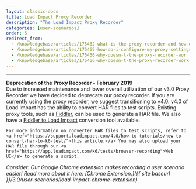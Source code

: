 ```yaml
---
layout: classic-docs
title: Load Impact Proxy Recorder
description: "The Load Impact Proxy Recorder"
categories: [user-scenarios]
order: 5
redirect_from:
  - /knowledgebase/articles/175462-what-is-the-proxy-recorder-and-how-does-it-work
  - /knowledgebase/articles/175465-how-do-i-configure-my-proxy-settings-for-the-sessi
  - /knowledgebase/articles/175466-why-doesn-t-the-proxy-recorder-wor
  - /knowledgebase/articles/175466-why-doesn-t-the-proxy-recorder-work
---
```


***


<div class="callout callout-warning" role="alert">
    <b>Deprecation of the Proxy Recorder - February 2019</b><br>
    Due to increased maintenance and lower overall utilization of our v3.0 Proxy Recorder we have decided to deprecate our proxy recorder. If you are currently using the proxy recorder, we suggest transitioning to v4.0.  v4.0 of Load Impact has the ability to convert HAR files to test scripts.  Existing proxy tools, such as <a href="https://www.telerik.com/fiddler">Fiddler</a>, can be used to generate a HAR file.  We also have a <a href="https://github.com/loadimpact/FiddlerToLoadImpact">Fiddler to Load Impact</a> conversion tool available.

    For more information on converter HAR files to test scripts, refer to <a href="https://support.loadimpact.com/4.0/how-to-tutorials/how-to-convert-har-to-k6-test/">this article.</a> You may also upload your HAR file through our <a href="https://app.loadimpact.com/k6/tests/browser-recording">Web UI</a> to generate a script.
</div>

_Consider: Our Google Chrome extension makes recording a user scenario easier! Read more about it here: [Chrome Extension.]({{ site.baseurl }}/3.0/user-scenarios/load-impact-chrome-extension)_
